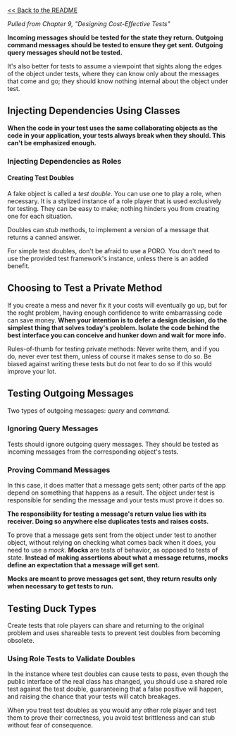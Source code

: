 [&lt;&lt; Back to the README](README.md)

*Pulled from Chapter 9, "Designing Cost-Effective Tests"*

**Incoming messages should be tested for the state they return. Outgoing command
messages should be tested to ensure they get sent. Outgoing query messages
should not be tested.**

It's also better for tests to assume a viewpoint that sights along the edges
of the object under tests, where they can know only about the messages that
come and go; they should know nothing internal about the object under test.

## Injecting Dependencies Using Classes

**When the code in your test uses the same collaborating objects as the code in
your application, your tests always break when they should. This can't be
emphasized enough.**

### Injecting Dependencies as Roles

#### Creating Test Doubles

A fake object is called a *test double*. You can use one to play a role, when
necessary. It is a stylized instance of a role player that is used exclusively
for testing. They can be easy to make; nothing hinders you from creating one
for each situation.

Doubles can *stub* methods, to implement a version of a message that returns a
canned answer.

For simple test doubles, don't be afraid to use a PORO. You don't need to use
the provided test framework's instance, unless there is an added benefit.

## Choosing to Test a Private Method

If you create a mess and never fix it your costs will eventually go up, but for
the roght problem, having enough confidence to write embarrassing code can save
money. **When your intention is to defer a design decision, do the simplest
thing that solves today's problem. Isolate the code behind the best interface
you can conceive and hunker down and wait for more info.**

Rules-of-thumb for testing private methods: Never write them, and if you do,
never ever test them, unless of course it makes sense to do so. Be biased against
writing these tests but do not fear to do so if this would improve your lot.

## Testing Outgoing Messages

Two types of outgoing messages: *query* and *command*.

### Ignoring Query Messages

Tests should ignore outgoing query messages. They should be tested as incoming
messages from the corresponding object's tests.

### Proving Command Messages

In this case, it does matter that a message gets sent; other parts of the app
depend on something that happens as a result. The object under test is
responsible for sending the message and your tests must prove it does so.

**The responsibility for testing a message's return value lies with its
receiver. Doing so anywhere else duplicates tests and raises costs.**

To prove that a message gets sent from the object under test to another
object, without relying on checking what comes back when it does, you need to
use a *mock*. **Mocks** are tests of behavior, as opposed to tests of state.
**Instead of making assertions about what a message returns, mocks define an
expectation that a message will get sent.**

**Mocks are meant to prove messages get sent, they return results only when
necessary to get tests to run.**

## Testing Duck Types

Create tests that role players can share and returning to the original problem
and uses shareable tests to prevent test doubles from becoming obsolete.

### Using Role Tests to Validate Doubles

In the instance where test doubles can cause tests to pass, even though the
public interface of the real class has changed, you should use a shared role
test against the test double, guaranteeing that a false positive will happen,
and raising the chance that your tests will catch breakages.

When you treat test doubles as you would any other role player and test them to
prove their correctness, you avoid test brittleness and can stub without fear
of consequence.


